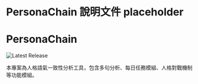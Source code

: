 # PersonaChain 說明文件 placeholder
# PersonaChain

![Latest Release](https://img.shields.io/github/v/release/taipei49314/persona-consistency-checker?include_prereleases&label=latest%20release&style=flat-square)

本專案為人格語氣一致性分析工具，包含多句分析、每日任務模組、人格對戰機制等功能模組。
